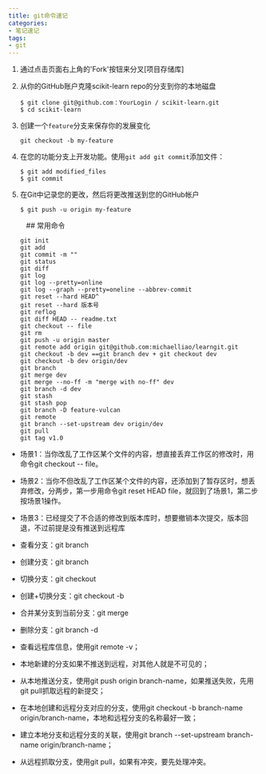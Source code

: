 ```yaml
---
title: git命令速记
categories: 
- 笔记速记
tags: 
- git 
---
```


1. 通过点击页面右上角的'Fork'按钮来分叉[项目存储库]


2. 从你的GitHub账户克隆scikit-learn repo的分支到你的本地磁盘


   ``` 
   $ git clone git@github.com：YourLogin / scikit-learn.git
   $ cd scikit-learn
   ```


3. 创建一个`feature`分支来保存你的发展变化


   ```
   git checkout -b my-feature
   ```


4. 在您的功能分支上开发功能。使用`git add git commit`添加文件：


   ```
   $ git add modified_files
   $ git commit
   ```


5. 在Git中记录您的更改，然后将更改推送到您的GitHub帐户


   ```
   $ git push -u origin my-feature
   ```


   ​
   ## 常用命令
	 ```
	 git init
	 git add
	 git commit -m ""
	 git status
	 git diff
	 git log
	 git log --pretty=online
	 git log --graph --pretty=oneline --abbrev-commit
	 git reset --hard HEAD^
	 git reset --hard 版本号
	 git reflog
	 git diff HEAD -- readme.txt 
	 git checkout -- file
	 git rm
	 git push -u origin master
	 git remote add origin git@github.com:michaelliao/learngit.git
	 git checkout -b dev ==git branch dev + git checkout dev
	 git checkout -b dev origin/dev
	 git branch
	 git merge dev
	 git merge --no-ff -m "merge with no-ff" dev
	 git branch -d dev
	 git stash
	 git stash pop
	 git branch -D feature-vulcan
	 git remote
	 git branch --set-upstream dev origin/dev
	 git pull
	 git tag v1.0
	 ```
 -  场景1：当你改乱了工作区某个文件的内容，想直接丢弃工作区的修改时，用命令git checkout -- file。

- 场景2：当你不但改乱了工作区某个文件的内容，还添加到了暂存区时，想丢弃修改，分两步，第一步用命令git reset HEAD file，就回到了场景1，第二步按场景1操作。

- 场景3：已经提交了不合适的修改到版本库时，想要撤销本次提交，版本回退，不过前提是没有推送到远程库
- 查看分支：git branch

- 创建分支：git branch <name>

- 切换分支：git checkout <name>

- 创建+切换分支：git checkout -b <name>

- 合并某分支到当前分支：git merge <name>

- 删除分支：git branch -d <name>
- 查看远程库信息，使用git remote -v；

- 本地新建的分支如果不推送到远程，对其他人就是不可见的；

- 从本地推送分支，使用git push origin branch-name，如果推送失败，先用git pull抓取远程的新提交；

- 在本地创建和远程分支对应的分支，使用git checkout -b branch-name origin/branch-name，本地和远程分支的名称最好一致；

- 建立本地分支和远程分支的关联，使用git branch --set-upstream branch-name origin/branch-name；

- 从远程抓取分支，使用git pull，如果有冲突，要先处理冲突。
